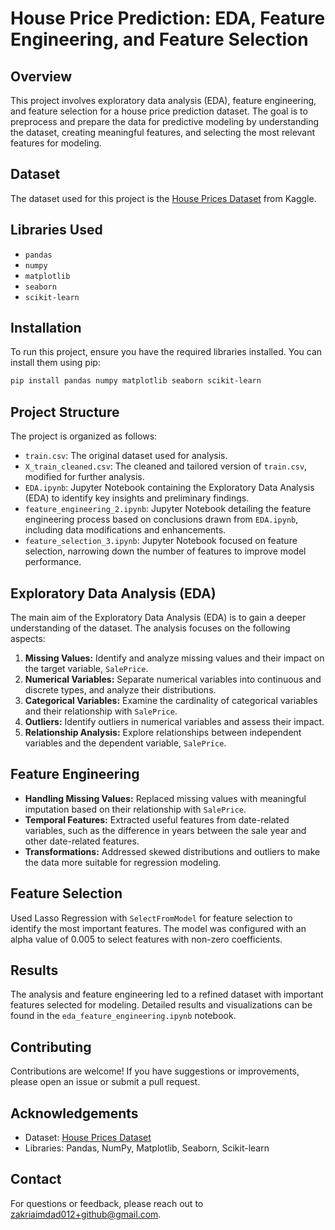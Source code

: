 # House Price Prediction: EDA, Feature Engineering, and Feature Selection

## Overview
This project involves exploratory data analysis (EDA), feature engineering, and feature selection for a house price prediction dataset. The goal is to preprocess and prepare the data for predictive modeling by understanding the dataset, creating meaningful features, and selecting the most relevant features for modeling.

## Dataset
The dataset used for this project is the [House Prices Dataset](https://www.kaggle.com/datasets/lespin/house-prices-dataset) from Kaggle.

## Libraries Used
- `pandas`
- `numpy`
- `matplotlib`
- `seaborn`
- `scikit-learn`

## Installation
To run this project, ensure you have the required libraries installed. You can install them using pip:

```bash
pip install pandas numpy matplotlib seaborn scikit-learn
```
<h2>Project Structure</h2>
    <p>The project is organized as follows:</p>
    <ul>
    <li><code>train.csv</code>: The original dataset used for analysis.</li>
    <li><code>X_train_cleaned.csv</code>: The cleaned and tailored version of <code>train.csv</code>, modified for further analysis.</li>
    <li><code>EDA.ipynb</code>: Jupyter Notebook containing the Exploratory Data Analysis (EDA) to identify key insights and preliminary findings.</li>
    <li><code>feature_engineering_2.ipynb</code>: Jupyter Notebook detailing the feature engineering process based on conclusions drawn from <code>EDA.ipynb</code>, including data modifications and enhancements. </li>
    <li><code>feature_selection_3.ipynb</code>: Jupyter Notebook focused on feature selection, narrowing down the number of features to improve model performance.</li>
</ul>

<h2>Exploratory Data Analysis (EDA)</h2>
<p>The main aim of the Exploratory Data Analysis (EDA) is to gain a deeper understanding of the dataset. The analysis focuses on the following aspects:</p>
<ol>
    <li><strong>Missing Values:</strong> Identify and analyze missing values and their impact on the target variable, <code>SalePrice</code>.</li>
    <li><strong>Numerical Variables:</strong> Separate numerical variables into continuous and discrete types, and analyze their distributions.</li>
    <li><strong>Categorical Variables:</strong> Examine the cardinality of categorical variables and their relationship with <code>SalePrice</code>.</li>
    <li><strong>Outliers:</strong> Identify outliers in numerical variables and assess their impact.</li>
    <li><strong>Relationship Analysis:</strong> Explore relationships between independent variables and the dependent variable, <code>SalePrice</code>.</li>
</ol>

<h2>Feature Engineering</h2>
<ul>
    <li><strong>Handling Missing Values:</strong> Replaced missing values with meaningful imputation based on their relationship with <code>SalePrice</code>.</li>
    <li><strong>Temporal Features:</strong> Extracted useful features from date-related variables, such as the difference in years between the sale year and other date-related features.</li>
    <li><strong>Transformations:</strong> Addressed skewed distributions and outliers to make the data more suitable for regression modeling.</li>
</ul>

<h2>Feature Selection</h2>
<p>Used Lasso Regression with <code>SelectFromModel</code> for feature selection to identify the most important features. The model was configured with an alpha value of 0.005 to select features with non-zero coefficients.</p>

<h2>Results</h2>
<p>The analysis and feature engineering led to a refined dataset with important features selected for modeling. Detailed results and visualizations can be found in the <code>eda_feature_engineering.ipynb</code> notebook.</p>

<h2>Contributing</h2>
<p>Contributions are welcome! If you have suggestions or improvements, please open an issue or submit a pull request.</p>

<h2>Acknowledgements</h2>
<ul>
    <li>Dataset: <a href="https://www.kaggle.com/datasets/lespin/house-prices-dataset">House Prices Dataset</a></li>
    <li>Libraries: Pandas, NumPy, Matplotlib, Seaborn, Scikit-learn</li>
</ul>

<h2>Contact</h2>
<p>For questions or feedback, please reach out to <a href="mailto:zakriaimdad012+github@gmail.com">zakriaimdad012+github@gmail.com</a>.</p>
</body>
</html>
